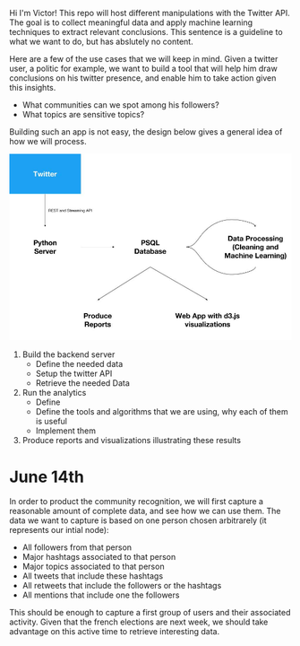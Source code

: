 Hi I'm Victor!
This repo will host different manipulations with the Twitter API.
The goal is to collect meaningful data and apply machine learning techniques to extract relevant conclusions. This sentence is a guideline to what we want to do, but has abslutely no content.

Here are a few of the use cases that we will keep in mind. Given a twitter user, a politic for example, we want to build a tool that will help him draw conclusions on his twitter presence, and enable him to take action given this insights.
  - What communities can we spot among his followers?
  - What topics are sensitive topics?

Building such an app is not easy, the design below gives a general idea of how we will process.

![Solution Design](https://github.com/french-analysis/twitter_analysis/blob/master/Solution%20design.jpg)

1) Build the backend server
    * Define the needed data
    * Setup the twitter API
    * Retrieve the needed Data
2) Run the analytics
    * Define 
    * Define the tools and algorithms that we are using, why each of them is useful
    * Implement them
3) Produce reports and visualizations illustrating these results

# June 14th
In order to product the community recognition, we will first capture a reasonable amount of complete data, and see how we can use them.
The data we want to capture is based on one person chosen arbitrarely (it represents our intial node):
* All followers from that person
* Major hashtags associated to that person
* Major topics associated to that person
* All tweets that include these hashtags
* All retweets that include the followers or the hashtags
* All mentions that include one the followers

This should be enough to capture a first group of users and their associated activity. Given that the french elections are next week, we should take advantage on this active time to retrieve interesting data.
